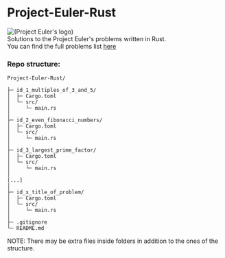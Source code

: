 # Project-Euler-Rust
![(Project Euler's logo)](https://projecteuler.net/themes/20191019/logo_default.png)  
Solutions to the Project Euler's problems written in Rust.  
You can find the full problems list [here](https://projecteuler.net/archives)  

### Repo structure:  
```
Project-Euler-Rust/

├─ id_1_multiples_of_3_and_5/
│  ├─ Cargo.toml
│  └─ src/
│     └─ main.rs
│
├─ id_2_even_fibonacci_numbers/
│  ├─ Cargo.toml
│  └─ src/
│     └─ main.rs
│
├─ id_3_largest_prime_factor/
│  ├─ Cargo.toml
│  └─ src/
│     └─ main.rs
│
[...]
│
├─ id_x_title_of_problem/
│  ├─ Cargo.toml
│  └─ src/
│     └─ main.rs
│
├─ .gitignore
└─ README.md
```
NOTE: There may be extra files inside folders in addition to the ones of the structure.
